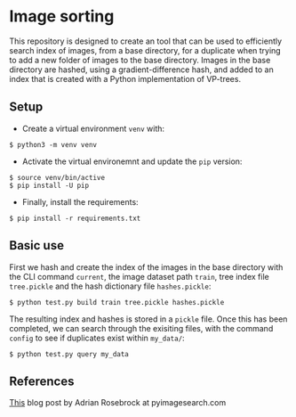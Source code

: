 # Image sorting

This repository is designed to create an tool that can be used to efficiently search index of images, from a base directory, for a duplicate when trying to add a new folder of images to the base directory. Images in the base directory are hashed, using a gradient-difference hash, and added to an index that is created with a Python implementation of VP-trees.

## Setup

* Create a virtual environment `venv` with: 

```
$ python3 -m venv venv
```

* Activate the virtual environemnt and update the `pip` version:

```
$ source venv/bin/active
$ pip install -U pip
```

* Finally, install the requirements:

``` 
$ pip install -r requirements.txt
```

## Basic use

First we hash and create the index of the images in the base directory with the CLI command `current`, the image dataset path `train`, tree index file `tree.pickle` and the hash dictionary file `hashes.pickle`:

```
$ python test.py build train tree.pickle hashes.pickle
```

The resulting index and hashes is stored in a `pickle` file. Once this has been completed, we can search through the exisiting files, with the command `config` to see if duplicates exist within `my_data/`:

```
$ python test.py query my_data
```

## References

[This](https://www.pyimagesearch.com/2019/08/26/building-an-image-hashing-search-engine-with-vp-trees-and-opencv/) blog post by Adrian Rosebrock at pyimagesearch.com
